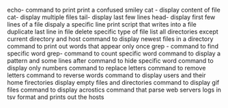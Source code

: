 echo- command to print
print a confused smiley
cat - display content of file
cat- display multiple files
tail- display last few lines
head- display first few lines of a file
dispaly a specific line
print
script that writes into a file
duplicate last line in file
delete specific type of file
list all directories except current directory and host
command to display newest files in a directory
command to print out words that appear only once
grep - command to find specific word
grep- command to count specific word
command to display a pattern and some lines after
command to hide specific word
command to display only numbers
command to replace letters
command to remove letters
command to reverse words
command to display users and their home firectories
display empty files and directories
command to display gif files
command to display acrostics
command that parse web servers logs in tsv format and prints out the hosts
